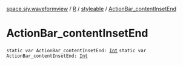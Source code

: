 [space.siy.waveformview](../../index.md) / [R](../index.md) / [styleable](index.md) / [ActionBar_contentInsetEnd](./-action-bar_content-inset-end.md)

# ActionBar_contentInsetEnd

`static var ActionBar_contentInsetEnd: `[`Int`](https://kotlinlang.org/api/latest/jvm/stdlib/kotlin/-int/index.html)
`static var ActionBar_contentInsetEnd: `[`Int`](https://kotlinlang.org/api/latest/jvm/stdlib/kotlin/-int/index.html)
